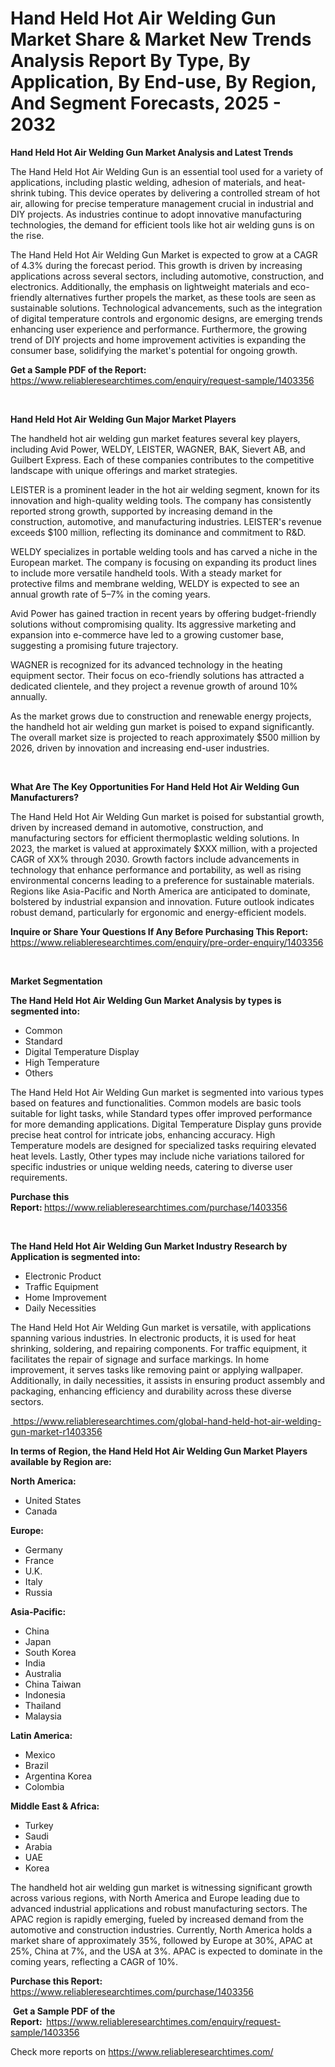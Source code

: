 <p><h1>Hand Held Hot Air Welding Gun Market Share & Market New Trends Analysis Report By Type, By Application, By End-use, By Region, And Segment Forecasts, 2025 - 2032</h1></p><p><strong>Hand Held Hot Air Welding Gun Market Analysis and Latest Trends</strong></p>
<p><p>The Hand Held Hot Air Welding Gun is an essential tool used for a variety of applications, including plastic welding, adhesion of materials, and heat-shrink tubing. This device operates by delivering a controlled stream of hot air, allowing for precise temperature management crucial in industrial and DIY projects. As industries continue to adopt innovative manufacturing technologies, the demand for efficient tools like hot air welding guns is on the rise.</p><p>The Hand Held Hot Air Welding Gun Market is expected to grow at a CAGR of 4.3% during the forecast period. This growth is driven by increasing applications across several sectors, including automotive, construction, and electronics. Additionally, the emphasis on lightweight materials and eco-friendly alternatives further propels the market, as these tools are seen as sustainable solutions. Technological advancements, such as the integration of digital temperature controls and ergonomic designs, are emerging trends enhancing user experience and performance. Furthermore, the growing trend of DIY projects and home improvement activities is expanding the consumer base, solidifying the market's potential for ongoing growth.</p></p>
<p><strong>Get a Sample PDF of the Report:&nbsp;</strong> <a href="https://www.reliableresearchtimes.com/enquiry/request-sample/1403356?utm_campaign=3206&utm_medium=2&utm_source=Github&utm_content=ia&utm_term=28032025&utm_id=hand-held-hot-air-welding-gun">https://www.reliableresearchtimes.com/enquiry/request-sample/1403356</a></p>
<p>&nbsp;</p>
<p><strong>Hand Held Hot Air Welding Gun Major Market Players</strong></p>
<p><p>The handheld hot air welding gun market features several key players, including Avid Power, WELDY, LEISTER, WAGNER, BAK, Sievert AB, and Guilbert Express. Each of these companies contributes to the competitive landscape with unique offerings and market strategies.</p><p>LEISTER is a prominent leader in the hot air welding segment, known for its innovation and high-quality welding tools. The company has consistently reported strong growth, supported by increasing demand in the construction, automotive, and manufacturing industries. LEISTER's revenue exceeds $100 million, reflecting its dominance and commitment to R&D.</p><p>WELDY specializes in portable welding tools and has carved a niche in the European market. The company is focusing on expanding its product lines to include more versatile handheld tools. With a steady market for protective films and membrane welding, WELDY is expected to see an annual growth rate of 5–7% in the coming years.</p><p>Avid Power has gained traction in recent years by offering budget-friendly solutions without compromising quality. Its aggressive marketing and expansion into e-commerce have led to a growing customer base, suggesting a promising future trajectory.</p><p>WAGNER is recognized for its advanced technology in the heating equipment sector. Their focus on eco-friendly solutions has attracted a dedicated clientele, and they project a revenue growth of around 10% annually.</p><p>As the market grows due to construction and renewable energy projects, the handheld hot air welding gun market is poised to expand significantly. The overall market size is projected to reach approximately $500 million by 2026, driven by innovation and increasing end-user industries.</p></p>
<p>&nbsp;</p>
<p><strong>What Are The Key Opportunities For Hand Held Hot Air Welding Gun Manufacturers?</strong></p>
<p><p>The Hand Held Hot Air Welding Gun market is poised for substantial growth, driven by increased demand in automotive, construction, and manufacturing sectors for efficient thermoplastic welding solutions. In 2023, the market is valued at approximately $XXX million, with a projected CAGR of XX% through 2030. Growth factors include advancements in technology that enhance performance and portability, as well as rising environmental concerns leading to a preference for sustainable materials. Regions like Asia-Pacific and North America are anticipated to dominate, bolstered by industrial expansion and innovation. Future outlook indicates robust demand, particularly for ergonomic and energy-efficient models.</p></p>
<p><strong>Inquire or Share Your Questions If Any Before Purchasing This Report:</strong> <a href="https://www.reliableresearchtimes.com/enquiry/pre-order-enquiry/1403356?utm_campaign=3206&utm_medium=2&utm_source=Github&utm_content=ia&utm_term=28032025&utm_id=hand-held-hot-air-welding-gun">https://www.reliableresearchtimes.com/enquiry/pre-order-enquiry/1403356</a></p>
<p>&nbsp;</p>
<p><strong>Market Segmentation</strong></p>
<p><strong>The Hand Held Hot Air Welding Gun Market Analysis by types is segmented into:</strong></p>
<p><ul><li>Common</li><li>Standard</li><li>Digital Temperature Display</li><li>High Temperature</li><li>Others</li></ul></p>
<p><p>The Hand Held Hot Air Welding Gun market is segmented into various types based on features and functionalities. Common models are basic tools suitable for light tasks, while Standard types offer improved performance for more demanding applications. Digital Temperature Display guns provide precise heat control for intricate jobs, enhancing accuracy. High Temperature models are designed for specialized tasks requiring elevated heat levels. Lastly, Other types may include niche variations tailored for specific industries or unique welding needs, catering to diverse user requirements.</p></p>
<p><strong>Purchase this Report:&nbsp;</strong><a href="https://www.reliableresearchtimes.com/purchase/1403356?utm_campaign=3206&utm_medium=2&utm_source=Github&utm_content=ia&utm_term=28032025&utm_id=hand-held-hot-air-welding-gun">https://www.reliableresearchtimes.com/purchase/1403356</a></p>
<p>&nbsp;</p>
<p><strong>The Hand Held Hot Air Welding Gun Market Industry Research by Application is segmented into:</strong></p>
<p><ul><li>Electronic Product</li><li>Traffic Equipment</li><li>Home Improvement</li><li>Daily Necessities</li></ul></p>
<p><p>The Hand Held Hot Air Welding Gun market is versatile, with applications spanning various industries. In electronic products, it is used for heat shrinking, soldering, and repairing components. For traffic equipment, it facilitates the repair of signage and surface markings. In home improvement, it serves tasks like removing paint or applying wallpaper. Additionally, in daily necessities, it assists in ensuring product assembly and packaging, enhancing efficiency and durability across these diverse sectors.</p></p>
<p><a href="https://www.reliableresearchtimes.com/global-hand-held-hot-air-welding-gun-market-r1403356?utm_campaign=3206&utm_medium=2&utm_source=Github&utm_content=ia&utm_term=28032025&utm_id=hand-held-hot-air-welding-gun">&nbsp;https://www.reliableresearchtimes.com/global-hand-held-hot-air-welding-gun-market-r1403356</a></p>
<p><strong>In terms of Region, the Hand Held Hot Air Welding Gun Market Players available by Region are:</strong></p>
<p>
    <p> <strong> North America: </strong>
        <ul>
            <li>United States</li>
            <li>Canada</li>
        </ul>
        </p> 
    <p> <strong> Europe: </strong>
        <ul>
            <li>Germany</li>
            <li>France</li>
            <li>U.K.</li>
            <li>Italy</li>
            <li>Russia</li>
        </ul>
        </p> 
    <p> <strong> Asia-Pacific: </strong>
        <ul>
            <li>China</li>
            <li>Japan</li>
            <li>South Korea</li>
            <li>India</li>
            <li>Australia</li>
            <li>China Taiwan</li>
            <li>Indonesia</li>
            <li>Thailand</li>
            <li>Malaysia</li>
        </ul>
        </p> 
    <p> <strong> Latin America: </strong>
        <ul>
            <li>Mexico</li>
            <li>Brazil</li>
            <li>Argentina Korea</li>
            <li>Colombia</li>
        </ul>
        </p> 
    <p> <strong> Middle East & Africa: </strong>
        <ul>
            <li>Turkey</li>
            <li>Saudi</li>
            <li>Arabia</li>
            <li>UAE</li>
            <li>Korea</li>
        </ul>
    </p>
    </p>
<p><p>The handheld hot air welding gun market is witnessing significant growth across various regions, with North America and Europe leading due to advanced industrial applications and robust manufacturing sectors. The APAC region is rapidly emerging, fueled by increased demand from the automotive and construction industries. Currently, North America holds a market share of approximately 35%, followed by Europe at 30%, APAC at 25%, China at 7%, and the USA at 3%. APAC is expected to dominate in the coming years, reflecting a CAGR of 10%.</p></p>
<p><strong>Purchase this Report: </strong><a href="https://www.reliableresearchtimes.com/purchase/1403356?utm_campaign=3206&utm_medium=2&utm_source=Github&utm_content=ia&utm_term=28032025&utm_id=hand-held-hot-air-welding-gun">https://www.reliableresearchtimes.com/purchase/1403356</a></p>
<p>&nbsp;<strong>Get a Sample PDF of the Report:&nbsp;&nbsp;</strong><a href="https://www.reliableresearchtimes.com/enquiry/request-sample/1403356?utm_campaign=3206&utm_medium=2&utm_source=Github&utm_content=ia&utm_term=28032025&utm_id=hand-held-hot-air-welding-gun">https://www.reliableresearchtimes.com/enquiry/request-sample/1403356</a></p>
<p><strong></strong></p>
<p>Check more reports on <a href="https://www.reliableresearchtimes.com/?utm_campaign=3206&utm_medium=2&utm_source=Github&utm_content=ia&utm_term=28032025&utm_id=hand-held-hot-air-welding-gun">https://www.reliableresearchtimes.com/</a></p>